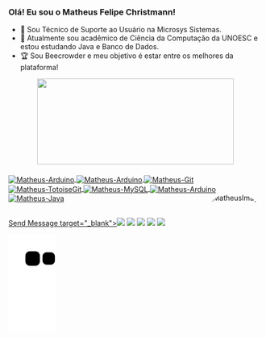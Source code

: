 ### Olá! Eu sou o Matheus Felipe Christmann!

- 🔭 Sou Técnico de Suporte ao Usuário na Microsys Sistemas.
- 🌱 Atualmente sou acadêmico de Ciência da Computação da UNOESC e estou estudando Java e Banco de Dados.
- 🏆 Sou Beecrowder e meu objetivo é estar entre os melhores da plataforma!

<div align="center">
  <a href="https://github.com/matheuschristmann">
  <img height="170em" width="390em" src="https://github-readme-stats.vercel.app/api?username=matheuschristmann&show_icons=true&theme=codeSTACKr&include_all_commits=true&count_private=true"/>
</div>
  <div style="display: inline_block"><br>
  <img align="center" alt="Matheus-Arduino" height="45" width="60" src="https://cdn.jsdelivr.net/gh/devicons/devicon/icons/arduino/arduino-original-wordmark.svg" />
  <img align="center" alt="Matheus-Arduino" height="45" width="60" src="https://cdn.jsdelivr.net/gh/devicons/devicon/icons/c/c-original.svg" />
  <img align="center" alt="Matheus-Git" height="45" width="60" src="https://cdn.jsdelivr.net/gh/devicons/devicon/icons/git/git-original-wordmark.svg" />
  <img align="center" alt="Matheus-TotoiseGit" height="45" width="60" src="https://cdn.jsdelivr.net/gh/devicons/devicon/icons/tortoisegit/tortoisegit-plain.svg" />
  <img align="center" alt="Matheus-MySQL" height="45" width="60" src="https://cdn.jsdelivr.net/gh/devicons/devicon/icons/mysql/mysql-original-wordmark.svg" />
  <img align="center" alt="Matheus-Arduino" height="45" width="60" src="https://cdn.jsdelivr.net/gh/devicons/devicon/icons/postgresql/postgresql-original.svg" />
  <img align="center" alt="Matheus-Java" height="45" width="60" src="https://cdn.jsdelivr.net/gh/devicons/devicon/icons/java/java-original-wordmark.svg" />
  <img align="right" alt="MatheusImage" height="160" style="border-radius:50px;" src="https://v1.padlet.pics/1/image.webp?t=c_limit%2Cdpr_1%2Ch_872%2Cw_1920&url=https%3A%2F%2Fpadlet-uploads.storage.googleapis.com%2F1589321797%2F997d372017a246d3289457d95b148576%2FMatheus.png">
</div>
  
   ##
  
 <div> 
  <a href="https://api.whatsapp.com/send?phone=+5549991687649">Send Message target="_blank"><img src="https://img.shields.io/badge/WhatsApp-25D366?style=for-the-badge&logo=whatsapp&logoColor=white" target="_blank"></a>
  <a href="https://www.linkedin.com/in/matheus-christmann-7ba7ba207/" target="_blank"><img src="https://img.shields.io/badge/-LinkedIn-%230077B5?style=for-the-badge&logo=linkedin&logoColor=white" target="_blank"></a>
  <a href="https://www.instagram.com/mathchristmann/" target="_blank"><img src="https://img.shields.io/badge/-Instagram-%23E4405F?style=for-the-badge&logo=instagram&logoColor=white" target="_blank"></a>
  <a href ="mailto:matheus.ch35@hotmail.com" target="_blank"><img src="https://img.shields.io/badge/Microsoft_Outlook-0078D4?style=for-the-badge&logo=microsoft-outlook&logoColor=white" target="_blank"></a>
  <a href="mailto:mateasy16@gmail.com" target="_blank"><img src="https://img.shields.io/badge/Gmail-D14836?style=for-the-badge&logo=gmail&logoColor=white" target="_blank"></a>
 
  ![Snake animation](https://github.com/matheuschristmann/matheuschristmann/blob/output/github-contribution-grid-snake.svg)
   
</div>

